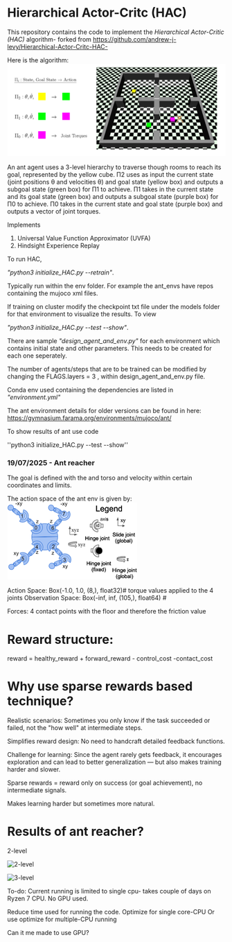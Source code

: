 # Hierarchical Actor-Critc (HAC)
This repository contains the code to implement the *Hierarchical Actor-Critic (HAC)* algorithm- forked from https://github.com/andrew-j-levy/Hierarchical-Actor-Critc-HAC- 

Here is the algorithm:
![img_10.png](img_10.png)

An ant agent uses a 3-level hierarchy to traverse though rooms to reach its goal, represented
by the yellow cube. Π2 uses as input the current state (joint positions θ and velocities θ̇) and goal
state (yellow box) and outputs a subgoal state (green box) for Π1 to achieve. Π1 takes in the current
state and its goal state (green box) and outputs a subgoal state (purple box) for Π0 to achieve. Π0
takes in the current state and goal state (purple box) and outputs a vector of joint torques.


Implements
1. Universal Value Function Approximator (UVFA)
2. Hindsight Experience Replay

To run HAC,

*"python3 initialize_HAC.py --retrain"*.  

Typically run within the env folder. For example the ant_envs 
have repos containing the mujoco xml files.

If training on cluster modify the checkpoint txt file under the models folder for that environment to visualize the results. 
To view

*"python3 initialize_HAC.py --test --show"*.  

There are sample *"design_agent_and_env.py"* for each environment which contains initial state and other parameters. This needs to be created for each one seperately. 

The number of agents/steps that are to be trained can be modified by changing the FLAGS.layers = 3 , within design_agent_and_env.py file. 

Conda env used containing the dependencies are listed in *"environment.yml"*

The ant environment details for older versions can be found in here: 
https://gymnasium.farama.org/environments/mujoco/ant/


To show results of ant use code

''python3 initialize_HAC.py --test --show''

### 19/07/2025 - Ant reacher

The goal is defined with the and torso and velocity within certain coordinates and limits.

The action space of the ant env is given by:
![img.png](img.png)

Action Space: Box(-1.0, 1.0, (8,), float32)# torque values applied to the 4 joints
Observation Space: Box(-inf, inf, (105,), float64) #

Forces: 4 contact points with the floor and therefore the friction value

# Reward structure:

reward = healthy_reward + forward_reward - control_cost -contact_cost

# Why use sparse rewards based technique?
Realistic scenarios:
Sometimes you only know if the task succeeded or failed, not the "how well" at intermediate steps.

Simplifies reward design:
No need to handcraft detailed feedback functions.

Challenge for learning:
Since the agent rarely gets feedback, it encourages exploration and can lead to better generalization — but also makes training harder and slower.

Sparse rewards = reward only on success (or goal achievement), no intermediate signals.

Makes learning harder but sometimes more natural.

# Results of ant reacher?

2-level

![2-level](/ant_reacher_2_level.gif)


![3-level](/Ant_reacher_3_stage.gif)

To-do:
Current running is limited to single cpu- takes couple of days on Ryzen 7 CPU. No GPU used. 

Reduce time used for running the code. 
Optimize for single core-CPU
Or use optimize for multiple-CPU running

Can it me made to use GPU?